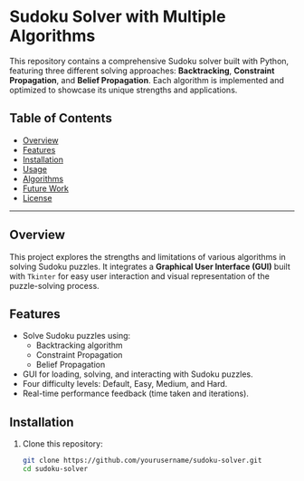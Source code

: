 # Sudoku Solver with Multiple Algorithms

This repository contains a comprehensive Sudoku solver built with Python, featuring three different solving approaches: **Backtracking**, **Constraint Propagation**, and **Belief Propagation**. Each algorithm is implemented and optimized to showcase its unique strengths and applications.

## Table of Contents
- [Overview](#overview)
- [Features](#features)
- [Installation](#installation)
- [Usage](#usage)
- [Algorithms](#algorithms)
- [Future Work](#future-work)
- [License](#license)

---

## Overview
This project explores the strengths and limitations of various algorithms in solving Sudoku puzzles. It integrates a **Graphical User Interface (GUI)** built with `Tkinter` for easy user interaction and visual representation of the puzzle-solving process.

## Features
- Solve Sudoku puzzles using:
  - Backtracking algorithm
  - Constraint Propagation
  - Belief Propagation
- GUI for loading, solving, and interacting with Sudoku puzzles.
- Four difficulty levels: Default, Easy, Medium, and Hard.
- Real-time performance feedback (time taken and iterations).

## Installation
1. Clone this repository:
   ```bash
   git clone https://github.com/yourusername/sudoku-solver.git
   cd sudoku-solver
